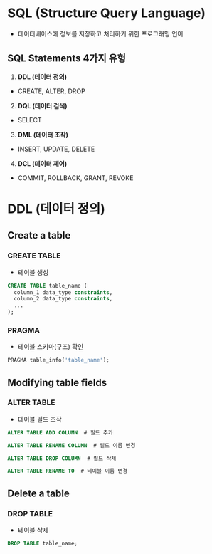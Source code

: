 # SQL (Structure Query Language)
- 데이터베이스에 정보를 저장하고 처리하기 위한 프로그래밍 언어

## SQL Statements 4가지 유형
1. **DDL (데이터 정의)**
  - CREATE, ALTER, DROP
2. **DQL (데이터 검색)**
  - SELECT
3. **DML (데이터 조작)**
  - INSERT, UPDATE, DELETE
4. **DCL (데이터 제어)**
  - COMMIT, ROLLBACK, GRANT, REVOKE

# DDL (데이터 정의)
## Create a table
### CREATE TABLE
- 테이블 생성
```sql
CREATE TABLE table_name (
  column_1 data_type constraints,
  column_2 data_type constraints,
  ...
);
```

### PRAGMA
- 테이블 스키마(구조) 확인
```sql
PRAGMA table_info('table_name');
```

## Modifying table fields
### ALTER TABLE
- 테이블 필드 조작
```sql
ALTER TABLE ADD COLUMN  # 필드 추가
```
```sql
ALTER TABLE RENAME COLUMN  # 필드 이름 변경
```
```sql
ALTER TABLE DROP COLUMN  # 필드 삭제
```
```sql
ALTER TABLE RENAME TO  # 테이블 이름 변경
```

## Delete a table
### DROP TABLE
- 테이블 삭제
```sql
DROP TABLE table_name;
```